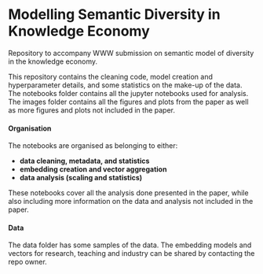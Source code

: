 # Modelling Semantic Diversity in Knowledge Economy

Repository to accompany WWW submission on semantic model of diversity in the knowledge economy. 

This repository contains the cleaning code, model creation and hyperparameter details, and some statistics on the make-up of the data. The notebooks folder contains all the jupyter notebooks used for analysis. The images folder contains all the figures and plots from the paper as well as more figures and plots not included in the paper. 

#### Organisation

The notebooks are organised as belonging to either: 

- **data cleaning, metadata, and statistics**
- **embedding creation and vector aggregation** 
- **data analysis (scaling and statistics)**

These notebooks cover all the analysis done presented in the paper, while also including more information on the data and analysis not included in the paper. 

#### Data

The data folder has some samples of the data. The embedding models and vectors for research, teaching and industry can be shared by contacting the repo owner. 
